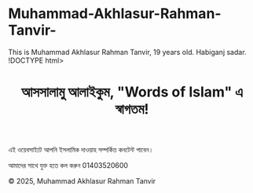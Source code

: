 # Muhammad-Akhlasur-Rahman-Tanvir-
This is Muhammad Akhlasur Rahman Tanvir, 19 years old. Habiganj sadar. 
!DOCTYPE html>
<html lang="bn">
<head>
  <meta charset="UTF-8">
  <meta name="viewport" content="width=device-width, initial-scale=1.0">
  <title>Words of Islam</title>
  <link rel="stylesheet" href="style.css">
</head>
<body>
  <header>
    <h1>আসসালামু আলাইকুম, "Words of Islam" এ স্বাগতম!</h1>
  </header>
  <section>
    <p>এই ওয়েবসাইটে আপনি ইসলামিক দাওয়াহ সম্পর্কিত কনটেন্ট পাবেন।</p>
    <p>আমাদের সাথে যুক্ত হতে কল করুন 01403520600</p>
  </section>
  <footer>
    <p>&copy; 2025, Muhammad Akhlasur Rahman Tanvir</p>
  </footer>
</body>
</html>
